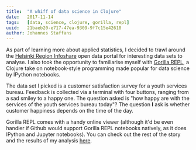 ```yaml
---
title:  "A whiff of data science in Clojure"
date:   2017-11-14
tags:   [data, science, clojure, gorilla, repl]
uuid:   21baeb20-e717-47ea-9309-9f7c15e42618
author: Johannes Staffans
---
```


As part of learning more about applied statistics, I decided to trawl around
the [Helsinki Region Infoshare](http://www.hri.fi/en/) open data portal for
interesting data sets to analyse. I also took the opportunity to familiarise
myself with [Gorilla REPL](gorilla-repl.org), a  Clojure take on notebook-style
programming made popular for data science by IPython notebooks.

The data set I picked is a customer satisfaction survey for a youth services bureau.
Feedback is collected via a terminal with four buttons, ranging from a sad smiley to 
a happy one. The question asked is "how happy are with the services of the youth services 
bureau today"? The question **I** ask is whether customer happiness depends on the 
time of the day. 

Gorilla REPL comes with a handy online viewer (although it'd be even handier
if Github would support Gorilla REPL notebooks natively, as it does IPython and
Jupyter notebooks). You can check out the rest of the story and the results 
of my analysis [here](http://viewer.gorilla-repl.org/view.html?source=github&user=jstaffans&repo=happy-or-not&path=src/happy_or_not/repl.clj).
